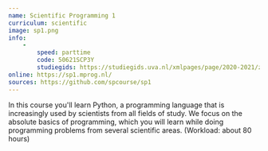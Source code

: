 ```yaml
---
name: Scientific Programming 1
curriculum: scientific
image: sp1.png
info:
    -
        speed: parttime
        code: 50621SCP3Y
        studiegids: https://studiegids.uva.nl/xmlpages/page/2020-2021/zoek-vak/vak/80137
online: https://sp1.mprog.nl/
sources: https://github.com/spcourse/sp1
---
```


In this course you'll learn Python, a programming language that is increasingly used by scientists from all fields of study. We focus on the absolute basics of programming, which you will learn while doing programming problems from several scientific areas. (Workload: about 80 hours)
